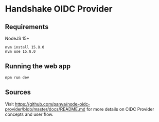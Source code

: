 # Handshake OIDC Provider

## Requirements

NodeJS 15+

```
nvm install 15.8.0
nvm use 15.8.0
```

## Running the web app

```
npm run dev
```

## Sources

Visit https://github.com/panva/node-oidc-provider/blob/master/docs/README.md for more details on OIDC Provider concepts and user flow.
